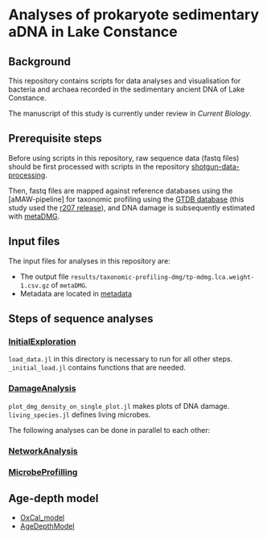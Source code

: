 #  Analyses of prokaryote sedimentary aDNA in Lake Constance
## Background

This repository contains scripts for data analyses and visualisation for bacteria and archaea recorded in the sedimentary ancient DNA of Lake Constance.  

The manuscript of this study is currently under review in _Current Biology_.

## Prerequisite steps

Before using scripts in this repository, raw sequence data (fastq files) should be first processed with scripts in the repository [shotgun-data-processing](https://github.com/wangyi91/shotgun-data-processing.git). 

Then, fastq files are mapped against reference databases using the [aMAW-pipeline] for taxonomic profiling using the [GTDB database](https://gtdb.ecogenomic.org) (this study used the [r207 release](https://data.gtdb.ecogenomic.org/releases/release207/)), and DNA damage is subsequently estimated with [metaDMG](https://github.com/metaDMG-dev/metaDMG-core).

## Input files
The input files for analyses in this repository are: 

* The output file `results/taxonomic-profiling-dmg/tp-mdmg.lca.weight-1.csv.gz` of `metaDMG`. 
* Metadata are located in [metadata](https://github.com/wangyi91/sedaDNA-bacteria-archaea/tree/main/metadata)

## Steps of sequence analyses
### [InitialExploration](https://github.com/wangyi91/sedaDNA-bacteria-archaea/tree/main/InitialExploration)
`load_data.jl` in this directory is necessary to run for all other steps. `_initial_load.jl` contains functions that are needed.

### [DamageAnalysis](https://github.com/wangyi91/sedaDNA-bacteria-archaea/tree/main/DamageAnalysis)
`plot_dmg_density_on_single_plot.jl` makes plots of DNA damage. `living_species.jl` defines living microbes.


The following analyses can be done in parallel to each other:
### [NetworkAnalysis](https://github.com/wangyi91/sedaDNA-bacteria-archaea/tree/main/NetworkAnalysis)

### [MicrobeProfilling](https://github.com/wangyi91/sedaDNA-bacteria-archaea/tree/main/MicrobeProfilling)

## Age-depth model
* [OxCal_model](https://github.com/wangyi91/sedaDNA-bacteria-archaea/tree/main/OxCal_model)
* [AgeDepthModel](https://github.com/wangyi91/sedaDNA-bacteria-archaea/tree/main/AgeDepthModel)
